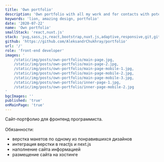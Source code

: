```yaml
---
title: 'Own portfolio'
description: 'Own portfolio with all my work and for contacts with potential customers'
keywords: 'lion, amazing design, portfolio'
date: '2020-07-22'
name: 'Own portfolio'
smallStack: 'react,nuxt.js'
stack: 'pug,sass,js,react,bootstrap,nuxt.js,adaptive,responsive,git,github,yarn'
github: 'https://github.com/AleksandrChukhray/portfolio'
url: '/'
role: 'front-end developer'
images: '
    /static/img/posts/own-portfolio/main-page.jpg,
    /static/img/posts/own-portfolio/main-page-2.jpg,
    /static/img/posts/own-portfolio/main-page-mobile-1.jpg,
    /static/img/posts/own-portfolio/main-page-mobile-2.jpg,
    /static/img/posts/own-portfolio/main-page-mobile-3.jpg,
    /static/img/posts/own-portfolio/inner-page-1.jpg,
    /static/img/posts/own-portfolio/inner-page-mobile-2.jpg
'
bgcImages: ''
published: 'true'
onMainPage: 'true'
---
```

Сайт-портфолио для фронтенд программиста.
<br>
<br>
Обязанности:
- верстка макетов по одному из понравившихся дизайнов
- интеграция верстки в reactjs и next.js
- наполнение сайта информацией
- размещение сайта на хостинге